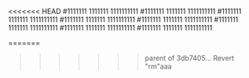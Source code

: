 <<<<<<< HEAD
#1111111
1111111
1111111111
#1111111
1111111
1111111111
#1111111
1111111
1111111111
#1111111
1111111
1111111111
#1111111
1111111
1111111111
#1111111
1111111
1111111111
#1111111
1111111
1111111111
#1111111
1111111
1111111111

=======
>>>>>>> parent of 3db7405... Revert "rm"aaa

